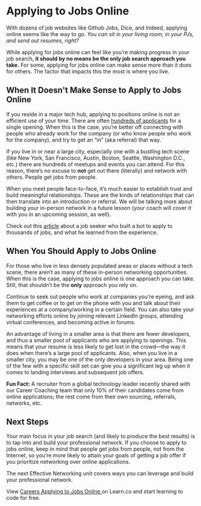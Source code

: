 # Applying to Jobs Online 

With dozens of job websites like Github Jobs, Dice, and Indeed, applying online seems like the way to go. *You can sit in your living room, in your PJs, and send out resumes, right?*

While applying for jobs online can feel like you’re making progress in your job search, **it should by no means be the only job search approach you take.** For some, applying for jobs online can make sense more than it does for others. The factor that impacts this the most is where you live.  

## When It Doesn't Make Sense to Apply to Jobs Online 

If you reside in a major tech hub, applying to positions online is not an efficient use of your time. There are often [hundreds of applicants](https://careercenter.umich.edu/article/how-increase-your-odds-getting-interview) for a single opening. When this is the case, you’re better off connecting with people who already work for the company (or who know people who work for the company), and try to get an “in” (aka referral) that way. 

If you live in or near a large city, especially one with a bustling tech scene (like New York, San Francisco, Austin, Boston, Seattle, Washington D.C., etc.) there are hundreds of meetups and events you can attend. For this reason, there’s no excuse to **not** get out there (literally) and network with others. People get jobs from people.

When you meet people face-to-face, it’s much easier to establish trust and build meaningful relationships. These are the kinds of relationships that can then translate into an introduction or referral. We will be talking more about building your in-person network in a future lesson (your coach will cover it with you in an upcoming session, as well).

Check out this [article](https://www.fastcompany.com/3069166/i-built-a-bot-to-apply-to-thousands-of-jobs-at-once-heres-what-i-learned) about a job seeker who built a bot to apply to thousands of jobs, and what he learned from the experience.


## When You Should Apply to Jobs Online 

For those who live in less densely populated areas or places without a tech scene, there aren’t as many of these in-person networking opportunities. When this is the case, applying to jobs online is one approach you can take. Still, that shouldn’t be the **only** approach you rely on.

Continue to seek out people who work at companies you’re eyeing, and ask them to get coffee or to get on the phone with you and talk about their experiences at a company/working in a certain field. You can also take your networking efforts online by joining relevant LinkedIn groups, attending virtual conferences, and becoming active in forums.

An advantage of living in a smaller area is that there are fewer developers, and thus a smaller pool of applicants who are applying to openings. This means that your resume is less likely to get lost in the crowd—the way it does when there’s a large pool of applicants. Also, when you live in a smaller city, you may be one of the only developers in your area. Being one of the few with a specific skill set can give you a significant leg up when it comes to landing interviews and subsequent job offers.

**Fun Fact:** A recruiter from a global technology leader recently shared with our Career Coaching team that only 10% of their candidates come from online applications; the rest come from their own sourcing, referrals, networks, etc.


## Next Steps

Your main focus in your job search (and likely to produce the best results) is to tap into and build your professional network. If you choose to apply to jobs online, keep in mind that people get jobs from people, not from the Internet, so you’re more likely to attain your goals of getting a job offer if you prioritize networking over online applications.

The next Effective Networking unit covers ways you can leverage and build your professional network.

<p data-visibility='hidden'>View <a href='https://learn.co/lessons/careers-applying-to-jobs-online'>Careers Applying to Jobs Online </a> on Learn.co and start learning to code for free.</p>
